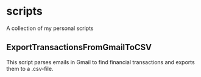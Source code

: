 scripts
=======

A collection of my personal scripts

## ExportTransactionsFromGmailToCSV

This script parses emails in Gmail to find financial transactions and exports them to a .csv-file.
